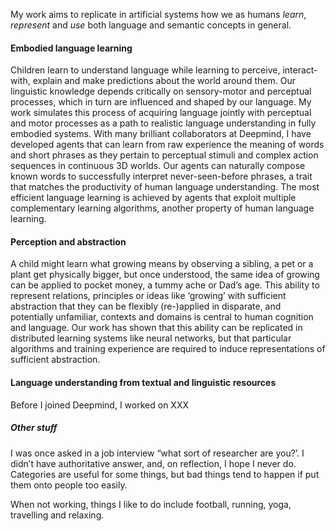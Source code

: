 

My work aims to replicate in artificial systems how we as humans *learn*, *represent* and *use* both language and semantic concepts in general. 

#### Embodied language learning

Children learn to understand language while learning to perceive, interact-with, explain and make predictions about the world around them. Our linguistic knowledge depends critically on sensory-motor and perceptual processes, which in turn are influenced and shaped by our language. My work simulates this process of acquiring language jointly with perceptual and motor processes as a path to realistic language understanding in fully embodied systems. With many brilliant collaborators at Deepmind, I have developed agents that can learn from raw experience the meaning of words and short phrases as they pertain to perceptual stimuli and complex action sequences in continuous 3D worlds. Our agents can naturally compose known words to successfully interpret never-seen-before phrases, a trait that matches the productivity of human language understanding. The most efficient language learning is achieved by agents that exploit multiple complementary learning algorithms, another property of human language learning.

#### Perception and abstraction

A child might learn what growing means by observing a sibling, a pet or a plant get physically bigger, but once understood, the same idea of growing can be applied to pocket money, a tummy ache or Dad’s age. This ability to represent relations, principles or ideas like ‘growing’ with sufficient abstraction that they can be flexibly (re-)applied in disparate, and potentially unfamiliar, contexts and domains is central to human cognition and language.  Our work has shown that this ability can be replicated in distributed learning systems like neural networks, but that particular algorithms and training experience are required to induce representations of sufficient abstraction. 

#### Language understanding from textual and linguistic resources

Before I joined Deepmind, I worked on XXX



##### Other stuff

I was once asked in a job interview “what sort of researcher are you?’. I didn’t have authoritative answer, and, on reflection, I hope I never do. Categories are useful for some things, but bad things tend to happen if put them onto people too easily.

When not working, things I like to do include football, running, yoga, travelling and relaxing.


